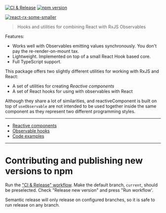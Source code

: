 [![CI & Release](https://github.com/sanity-io/react-rx/actions/workflows/ci.yml/badge.svg?event=push)](https://github.com/sanity-io/react-rx/actions/workflows/ci.yml) [![npm version](https://img.shields.io/npm/v/react-rx.svg)](https://www.npmjs.com/package/react-rx)

[![react-rx-some-smaller](https://user-images.githubusercontent.com/81981/194187624-9abd09da-bf03-4886-b512-78c1f22fc2de.png)](https://react-rx.dev/)

> Hooks and utilities for combining React with RxJS Observables

Features:

- Works well with Observables emitting values synchronously. You don't pay the re-render-on-mount tax.
- Lightweight. Implemented on top of a small React Hook based core.
- Full TypeScript support.

This package offers two slightly different utilities for working with RxJS and React:

- A set of utilities for creating _Reactive components_
- A set of React hooks for using with observables with React

Although they share a lot of similarities, and reactiveComponent is built on top of `useObservable` are not intended to be used together inside the same component as they represent two different programming styles.

---

- [Reactive components](https://react-rx.dev/guide#reactive-components)
- [Observable hooks](https://react-rx.dev/guide#observable-hooks)
- [Code examples](https://react-rx.dev/examples)

---

# Contributing and publishing new versions to npm

Run the ["CI & Release" workflow](https://github.com/sanity-io/react-rx/actions/workflows/ci.yml).
Make the default branch, `current`, should be preselected. Check "Release new version" and press "Run workflow'.

Semantic release will only release on configured branches, so it is safe to run release on any branch.
